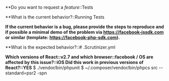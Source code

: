 **Do you want to request a *feature*::Tests

**What is the current behavior?::Running Tests

**If the current behavior is a bug, please provide the steps to reproduce and if possible a minimal demo of the problem via https://facebook-jssdk.com or similar (template: https://facebook-php-sdk.com).**

**What is the expected behavior?::# .Scrutinizer.yml

**Which versions of React::v2.7 and which browser::facebook / OS are affected by this issue?::iOS Did this work in previous versions of React?::YES**
   $ ./vendor/bin/phpunit 
    $ ~/.composer/vendor/bin/phpcs src --standard=psr2 -spn 
